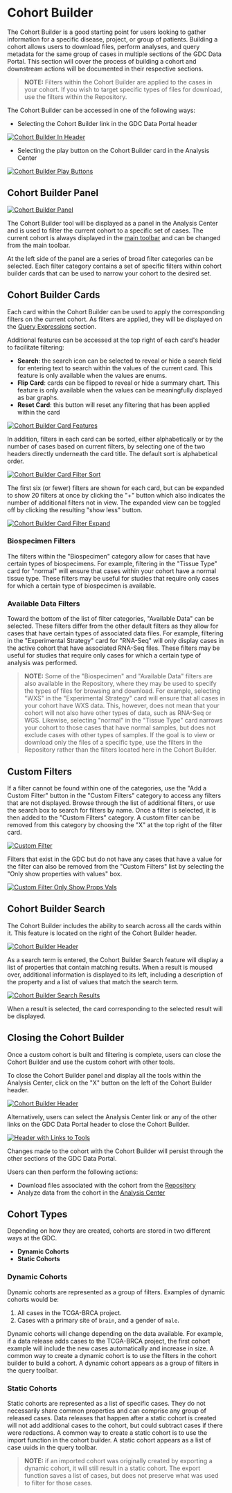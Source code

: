 # Cohort Builder

The Cohort Builder is a good starting point for users looking to gather information for a specific disease, project, or group of patients. Building a cohort allows users to download files, perform analyses, and query metadata for the same group of cases in multiple sections of the GDC Data Portal. This section will cover the process of building a cohort and downstream actions will be documented in their respective sections.

> **NOTE:** Filters within the Cohort Builder are applied to the cases in your cohort. If you wish to target specific types of files for download, use the filters within the Repository.

The Cohort Builder can be accessed in one of the following ways:

* Selecting the Cohort Builder link in the GDC Data Portal header

[![Cohort Builder In Header](images/ToolLinksInHeader.png)](images/ToolLinksInHeader.png "Click to see the full image.")

* Selecting the play button on the Cohort Builder card in the Analysis Center

[![Cohort Builder Play Buttons](images/CohortBuilderInAnalysisCenter.png)](images/CohortBuilderInAnalysisCenter.png "Click to see the full image.")

## Cohort Builder Panel ##

[![Cohort Builder Panel](images/CohortBuilderPanel.png)](images/CohortBuilderPanel.png "Image of Cohort Builder Panel. Click to see the full image.")

The Cohort Builder tool will be displayed as a panel in the Analysis Center and is used to filter the current cohort to a specific set of cases. The current cohort is always displayed in the [main toolbar](getting_started.md#main-toolbar) and can be changed from the main toolbar.

At the left side of the panel are a series of broad filter categories can be selected. Each filter category contains a set of specific filters within cohort builder cards that can be used to narrow your cohort to the desired set.

## Cohort Builder Cards
Each card within the Cohort Builder can be used to apply the corresponding filters on the current cohort. As filters are applied, they will be displayed on the [Query Expressions](getting_started.md#query-expressions) section.

Additional features can be accessed at the top right of each card's header to facilitate filtering:

* **Search**: the search icon can be selected to reveal or hide a search field for entering text to search within the values of the current card. This feature is only available when the values are enums.
* **Flip Card**: cards can be flipped to reveal or hide a summary chart. This feature is only available when the values can be meaningfully displayed as bar graphs.
* **Reset Card**: this button will reset any filtering that has been applied within the card

[![Cohort Builder Card Features](images/search_flip_reset_card.png)](images/search_flip_reset_card.png "Image of Cohort Builder Card Features. Click to see the full image.")

In addition, filters in each card can be sorted, either alphabetically or by the number of cases based on current filters, by selecting one of the two headers directly underneath the card title. The default sort is alphabetical order.

[![Cohort Builder Card Filter Sort](images/alpha_desc_card_filter_order.png)](images/alpha_desc_card_filter_order.png "Image of Cohort Builder Card Filter Sort. Click to see the full image.")

The first six (or fewer) filters are shown for each card, but can be expanded to show 20 filters at once by clicking the "+" button which also indicates the number of additional filters not in view. The expanded view can be toggled off by clicking the resulting "show less" button.

[![Cohort Builder Card Filter Expand](images/card_expand.png)](images/card_expand.png "Image of how to expand cohort builder card filters. Click to see the full image.")

### Biospecimen Filters
The filters within the "Biospecimen" category allow for cases that have certain types of biospecimens. For example, filtering in the "Tissue Type" card for "normal" will ensure that cases within your cohort have a normal tissue type. These filters may be useful for studies that require only cases for which a certain type of biospecimen is available.

### Available Data Filters

Toward the bottom of the list of filter categories, "Available Data" can be selected.  These filters differ from the other default filters as they allow for cases that have certain types of associated data files. For example, filtering in the "Experimental Strategy" card for "RNA-Seq" will only display cases in the active cohort that have associated RNA-Seq files. These filters may be useful for studies that require only cases for which a certain type of analysis was performed.

> **NOTE:** Some of the "Biospecimen" and "Available Data" filters are also available in the Repository, where they may be used to specify the types of files for browsing and download. For example, selecting "WXS" in the "Experimental Strategy" card will ensure that all cases in your cohort have WXS data. This, however, does not mean that your cohort will not also have other types of data, such as RNA-Seq or WGS. Likewise, selecting "normal" in the "Tissue Type" card narrows your cohort to those cases that have normal samples, but does not exclude cases with other types of samples. If the goal is to view or download only the files of a specific type, use the filters in the Repository rather than the filters located here in the Cohort Builder.

## Custom Filters ##

If a filter cannot be found within one of the categories, use the "Add a Custom Filter" button in the "Custom Filters" category to access any filters that are not displayed. Browse through the list of additional filters, or use the search box to search for filters by name. Once a filter is selected, it is then added to the "Custom Filters" category.  A custom filter can be removed from this category by choosing the "X" at the top right of the filter card.

[![Custom Filter](images/CustomFilter.png)](images/CustomFilter.png "Image of Custom Filter search box. Click to see the full image.")

Filters that exist in the GDC but do not have any cases that have a value for the filter can also be removed from the "Custom Filters" list by selecting the "Only show properties with values" box.

[![Custom Filter Only Show Props Vals](images/only_show_props_vals.png)](images/only_show_props_vals.png "Image of toggle for properties with values for custom filters in cohort builder. Click to see the full image.")

## Cohort Builder Search

The Cohort Builder includes the ability to search across all the cards within it. This feature is located on the right of the Cohort Builder header.

[![Cohort Builder Header](images/CohortBuilderHeader.png)](images/CohortBuilderHeader.png "Image of Cohort Builder Header. Click to see the full image.")

As a search term is entered, the Cohort Builder Search feature will display a list of properties that contain matching results. When a result is moused over, additional information is displayed to its left, including a description of the property and a list of values that match the search term.

[![Cohort Builder Search Results](images/CohortBuilderSearchResults.png)](images/CohortBuilderSearchResults.png "Image of Cohort Builder Search Results. Click to see the full image.")

When a result is selected, the card corresponding to the selected result will be displayed.

## Closing the Cohort Builder

Once a custom cohort is built and filtering is complete, users can close the Cohort Builder and use the custom cohort with other tools.

To close the Cohort Builder panel and display all the tools within the Analysis Center, click on the "X" button on the left of the Cohort Builder header.

[![Cohort Builder Header](images/CohortBuilderHeader.png)](images/CohortBuilderHeader.png "Image of Cohort Builder Header. Click to see the full image.")

Alternatively, users can select the Analysis Center link or any of the other links on the GDC Data Portal header to close the Cohort Builder.

[![Header with Links to Tools](images/ToolLinksInHeader.png)](images/ToolLinksInHeader.png "Click to see the full image.")

Changes made to the cohort with the Cohort Builder will persist through the other sections of the GDC Data Portal.

Users can then perform the following actions:

* Download files associated with the cohort from the [Repository](Repository.md)
* Analyze data from the cohort in the [Analysis Center](analysis_center.md)


## Cohort Types

Depending on how they are created, cohorts are stored in two different ways at the GDC.

* __Dynamic Cohorts__
* __Static Cohorts__

### Dynamic Cohorts

Dynamic cohorts are represented as a group of filters. Examples of dynamic cohorts would be:

1. All cases in the TCGA-BRCA project.
1. Cases with a primary site of `brain`, and a gender of `male`.

Dynamic cohorts will change depending on the data available. For example, if a data release adds cases to the TCGA-BRCA project, the first cohort example will include the new cases automatically and increase in size. A common way to create a dynamic cohort is to use the filters in the cohort builder to build a cohort. A dynamic cohort appears as a group of filters in the query toolbar.

<photo of query toolbar>

### Static Cohorts

Static cohorts are represented as a list of specific cases. They do not necessarily share common properties and can comprise any group of released cases. Data releases that happen after a static cohort is created will not add additional cases to the cohort, but could subtract cases if there were redactions. A common way to create a static cohort is to use the import function in the cohort builder. A static cohort appears as a list of case uuids in the query toolbar.

<photo of query toolbar>

> **NOTE:** if an imported cohort was originally created by exporting a dynamic cohort, it will still result in a static cohort. The export function saves a list of cases, but does not preserve what was used to filter for those cases.

